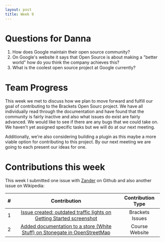 ```yaml
---
layout: post
title: Week 9
---
```


# Questions for Danna
1. How does Google maintain their open source community?
2. On Google's website it says that Open Source is about making a "better world" how do you think the company achieves this?
3. What is the coolest open source project at Google currently?

# Team Progress
This week we met to discuss how we plan to move forward and fulfill our goal of contributing to the Brackets Open Sourc project. We have all individually read through the documentation and have found that the community is fairly inactive and also what issues do exist are fairly advanced. We would like to see if there are any bugs that we could take on. We haven't yet assigned specific tasks but we will do at our next meeting.

Additionally, we're also considering building a plugin as this maybe a more viable option for contributing to this project. By our next meeting we are going to each present our ideas for one.

# Contributions this week

This week I submitted one issue with [Zander](https://github.com/nyu-ossd-s18/aif228-weekly) on Github and also another issue on Wikipedia:

| # |                                                         Contribution                                                         | Contribution Type |
|:-:|:----------------------------------------------------------------------------------------------------------------------------:|:-----------------:|
| 1 |              [Issue created: outdated traffic lights on Getting Started screenshot](https://github.com/adobe/brackets/issues/14176)             |   Brackets Issues  |
| 2 | [Added documentation to a store (White Stuff) on Stonegate in OpenStreetMap](https://www.openstreetmap.org/node/4891964795) |   Course Website  |
